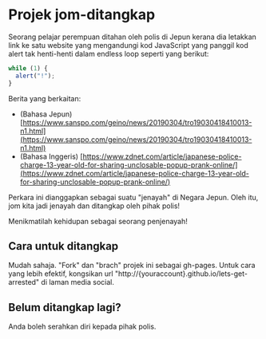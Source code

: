 # Projek jom-ditangkap

Seorang pelajar perempuan ditahan oleh polis di Jepun kerana dia letakkan link ke satu website yang mengandungi 
kod JavaScript yang panggil kod alert tak henti-henti dalam endless loop seperti yang berikut:

```js
while (1) {
  alert("!");
}
```

Berita yang berkaitan:

- (Bahasa Jepun) [https://www.sanspo.com/geino/news/20190304/tro19030418410013-n1.html](https://www.sanspo.com/geino/news/20190304/tro19030418410013-n1.html)
- (Bahasa Inggeris) [https://www.zdnet.com/article/japanese-police-charge-13-year-old-for-sharing-unclosable-popup-prank-online/](https://www.zdnet.com/article/japanese-police-charge-13-year-old-for-sharing-unclosable-popup-prank-online/)

Perkara ini dianggapkan sebagai suatu "jenayah" di Negara Jepun. Oleh itu, jom kita jadi jenayah dan ditangkap oleh pihak polis!

Menikmatilah kehidupan sebagai seorang penjenayah!

## Cara untuk ditangkap

Mudah sahaja. "Fork" dan "brach" projek ini sebagai gh-pages. Untuk cara yang lebih efektif, kongsikan url "http://{youraccount}.github.io/lets-get-arrested" di laman media social.

## Belum ditangkap lagi?

Anda boleh serahkan diri kepada pihak polis.
